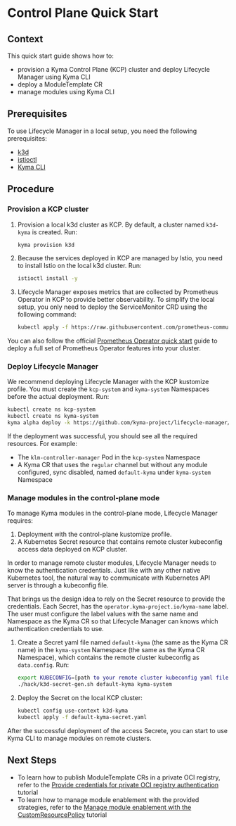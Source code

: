 # Control Plane Quick Start

## Context

This quick start guide shows how to:

- provision a Kyma Control Plane (KCP) cluster and deploy Lifecycle Manager using Kyma CLI
- deploy a ModuleTemplate CR
- manage modules using Kyma CLI

## Prerequisites

To use Lifecycle Manager in a local setup, you need the following prerequisites:

- [k3d](https://k3d.io/)
- [istioctl](https://istio.io/latest/docs/setup/install/istioctl/)
- [Kyma CLI](https://kyma-project.io/docs/kyma/latest/04-operation-guides/operations/01-install-kyma-CLI)

## Procedure

### Provision a KCP cluster

1. Provision a local k3d cluster as KCP. By default, a cluster named `k3d-kyma` is created. Run:

   ```bash
   kyma provision k3d
   ```

2. Because the services deployed in KCP are managed by Istio, you need to install Istio on the local k3d cluster. Run:

   ```bash
   istioctl install -y
   ```

3. Lifecycle Manager exposes metrics that are collected by Prometheus Operator in KCP to provide better observability. To simplify the local setup, you only need to deploy the ServiceMonitor CRD using the following command:

   ```bash
   kubectl apply -f https://raw.githubusercontent.com/prometheus-community/helm-charts/main/charts/kube-prometheus-stack/crds/crd-servicemonitors.yaml
   ```

You can also follow the official [Prometheus Operator quick start](https://prometheus-operator.dev/docs/prologue/quick-start/) guide to deploy a full set of Prometheus Operator features into your cluster.

### Deploy Lifecycle Manager

We recommend deploying Lifecycle Manager with the KCP kustomize profile. You must create the `kcp-system` and `kyma-system` Namespaces before the actual deployment. Run:

   ```bash
   kubectl create ns kcp-system
   kubectl create ns kyma-system
   kyma alpha deploy -k https://github.com/kyma-project/lifecycle-manager/config/control-plane
   ```

If the deployment was successful, you should see all the required resources. For example:

- The `klm-controller-manager` Pod in the `kcp-system` Namespace
- A Kyma CR that uses the `regular` channel but without any module configured, sync disabled, named `default-kyma` under `kyma-system` Namespace

### Manage modules in the control-plane mode

To manage Kyma modules in the control-plane mode, Lifecycle Manager requires:

1. Deployment with the control-plane kustomize profile.
2. A Kubernetes Secret resource that contains remote cluster kubeconfig access data deployed on KCP cluster.

In order to manage remote cluster modules, Lifecycle Manager needs to know the authentication credentials. Just like with any other native Kubernetes tool, the natural way to communicate with Kubernetes API server is through a kubeconfig file.

That brings us the design idea to rely on the Secret resource to provide the credentials. Each Secret, has the `operator.kyma-project.io/kyma-name` label. The user must configure the label values with the same name and Namespace as the Kyma CR so that Lifecycle Manager can knows which authentication credentials to use.

1. Create a Secret yaml file named `default-kyma` (the same as the Kyma CR name) in the `kyma-system` Namespace (the same as the Kyma CR Namespace), which contains the remote cluster kubeconfig as `data.config`. Run:

   ```bash
   export KUBECONFIG=[path to your remote cluster kubeconfig yaml file]
   ./hack/k3d-secret-gen.sh default-kyma kyma-system
   ```

2. Deploy the Secret on the local KCP cluster:

   ```bash
   kubectl config use-context k3d-kyma 
   kubectl apply -f default-kyma-secret.yaml
   ```

After the successful deployment of the access Secrete, you can start to use Kyma CLI to manage modules on remote clusters.

## Next Steps

- To learn how to publish ModuleTemplate CRs in a private OCI registry, refer to the [Provide credentials for private OCI registry authentication](../developer-tutorials/config-private-registry.md) tutorial
- To learn how to manage module enablement with the provided strategies, refer to the [Manage module enablement with the CustomResourcePolicy](02-10-manage-module-with-custom-resource-policy.md/) tutorial
